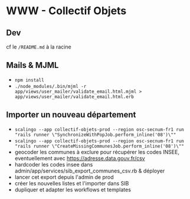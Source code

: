 # WWW - Collectif Objets

## Dev

cf le `/README.md` à la racine

## Mails & MJML

- `npm install`
- `./node_modules/.bin/mjml -r app/views/user_mailer/validate_email.html.mjml > app/views/user_mailer/validate_email.html.erb`

## Importer un nouveau département

- `scalingo --app collectif-objets-prod --region osc-secnum-fr1 run "rails runner \"SynchronizeWithPopJob.perform_inline('08')\""`
- `scalingo --app collectif-objets-prod --region osc-secnum-fr1 run "rails runner \"CreateMissingCommunesJob.perform_inline('08')\""`
- geocoder les communes à exclure pour récupérer les codes INSEE, eventuellement avec https://adresse.data.gouv.fr/csv
- hardcoder les codes insee dans admin/app/services/sib_export_communes_csv.rb & déployer
- lancer cet export depuis l'admin de prod
- créer les nouvelles listes et l'importer dans SIB
- dupliquer et adapter les workflows et templates
